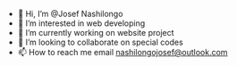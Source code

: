 - 👋 Hi, I’m @Josef Nashilongo
- 👀 I’m interested in web developing 
- 🌱 I’m currently working on website project 
- 💞️ I’m looking to collaborate on special codes 
- 📫 How to reach me email nashilongojosef@outlook.com 

<!---
Brethrenking/Brethrenking is a ✨ special ✨ repository because its `README.md` (this file) appears on your GitHub profile.
You can click the Preview link to take a look at your changes.
--->
